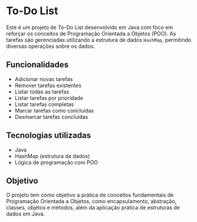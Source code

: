 # To-Do List

Este é um projeto de To-Do List desenvolvido em Java com foco em reforçar os conceitos de Programação Orientada a Objetos (POO). As tarefas são gerenciadas utilizando a estrutura de dados `HashMap`, permitindo diversas operações sobre os dados.

## Funcionalidades

- Adicionar novas tarefas
- Remover tarefas existentes
- Listar todas as tarefas
- Listar tarefas por prioridade
- Listar tarefas completas
- Marcar tarefas como concluídas
- Desmarcar tarefas concluídas

## Tecnologias utilizadas

- Java
- HashMap (estrutura de dados)
- Lógica de programação com POO

## Objetivo

O projeto tem como objetivo a prática de conceitos fundamentais de Programação Orientada a Objetos, como encapsulamento, abstração, classes, objetos e métodos, além da aplicação prática de estruturas de dados em Java.

